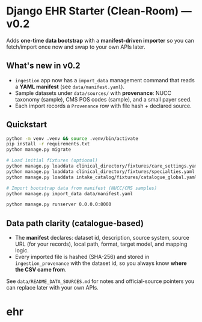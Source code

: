 # Django EHR Starter (Clean-Room) — v0.2

Adds **one-time data bootstrap** with a **manifest-driven importer** so you can fetch/import once now and swap to your own APIs later.

## What's new in v0.2
- `ingestion` app now has a `import_data` management command that reads a **YAML manifest** (see `data/manifest.yaml`).
- Sample datasets under `data/sources/` with **provenance**: NUCC taxonomy (sample), CMS POS codes (sample), and a small payer seed.
- Each import records a `Provenance` row with file hash + declared source.

## Quickstart
```bash
python -m venv .venv && source .venv/bin/activate
pip install -r requirements.txt
python manage.py migrate

# Load initial fixtures (optional)
python manage.py loaddata clinical_directory/fixtures/care_settings.yaml
python manage.py loaddata clinical_directory/fixtures/specialties.yaml
python manage.py loaddata intake_catalog/fixtures/catalogue_global.yaml

# Import bootstrap data from manifest (NUCC/CMS samples)
python manage.py import_data data/manifest.yaml

python manage.py runserver 0.0.0.0:8000
```

## Data path clarity (catalogue-based)
- The **manifest** declares: dataset id, description, source system, source URL (for your records), local path, format, target model, and mapping logic.
- Every imported file is hashed (SHA-256) and stored in `ingestion_provenance` with the dataset id, so you always know **where the CSV came from**.

See `data/README_DATA_SOURCES.md` for notes and official-source pointers you can replace later with your own APIs.
# ehr
